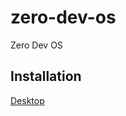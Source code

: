# zero-dev-os
Zero Dev OS

## Installation

[Desktop](https://github.com/zerodevgroup/zero-dev-os/blob/main/docs/INSTALL-DESKTOP.md)

